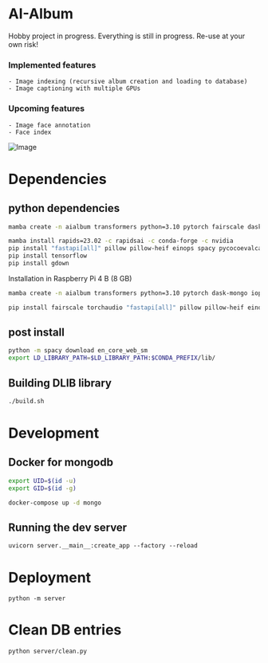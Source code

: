 # AI-Album

Hobby project in progress. Everything is still in progress. Re-use at your own risk!

### Implemented features
    - Image indexing (recursive album creation and loading to database)
    - Image captioning with multiple GPUs

### Upcoming features
    - Image face annotation
    - Face index


![Image](assets/test.png)

# Dependencies

## python dependencies

```bash
mamba create -n aialbum transformers python=3.10 pytorch fairscale dask-mongo torchaudio pytorch-cuda=11.7 iopath cudatoolkit=11.7  -c pytorch -c nvidia -c iopath -c conda-forge

mamba install rapids=23.02 -c rapidsai -c conda-forge -c nvidia
pip install "fastapi[all]" pillow pillow-heif einops spacy pycocoevalcap cryptography==38.0.4 motor pymongo pyyaml networkx omegaconf timm decord opencv-python webdataset jupyterlab torchvision
pip install tensorflow
pip install gdown
```

Installation in Raspberry Pi 4 B (8 GB)
```bash
mamba create -n aialbum transformers python=3.10 pytorch dask-mongo iopath -c pytorch -c iopath -c conda-forge

pip install fairscale torchaudio "fastapi[all]" pillow pillow-heif einops spacy pycocoevalcap cryptography==38.0.4 motor pymongo pyyaml networkx omegaconf timm opencv-python webdataset jupyterlab torchvision
```

## post install

```bash
python -m spacy download en_core_web_sm
export LD_LIBRARY_PATH=$LD_LIBRARY_PATH:$CONDA_PREFIX/lib/
```

## Building DLIB library

```bash
./build.sh
```

# Development

## Docker for mongodb   

```bash
export UID=$(id -u) 
export GID=$(id -g)

docker-compose up -d mongo
```

## Running the dev server

```
uvicorn server.__main__:create_app --factory --reload
```

# Deployment

```
python -m server
```


# Clean DB entries

```bash
python server/clean.py
```